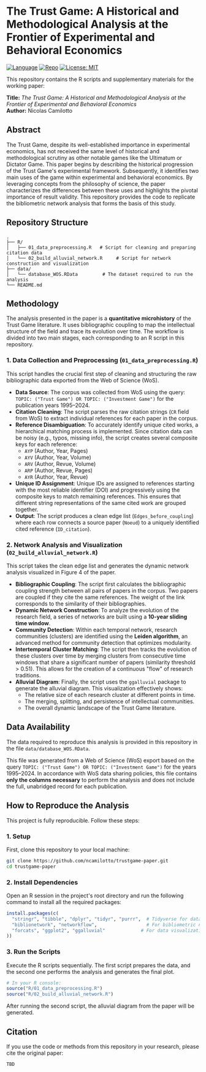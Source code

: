 # The Trust Game: A Historical and Methodological Analysis at the Frontier of Experimental and Behavioral Economics

[![Language](https://img.shields.io/badge/Language-R-blue.svg)](https://www.r-project.org/)
[![Repo](https://img.shields.io/badge/GitHub-Repo-green.svg)](https://github.com/ncamilotto/trustgame-paper)
[![License: MIT](https://img.shields.io/badge/License-MIT-yellow.svg)](https://github.com/51913514118402293201518/trustgame-paper/blob/main/LICENSE)

This repository contains the R scripts and supplementary materials for the working paper:

**Title:** *The Trust Game: A Historical and Methodological Analysis at the Frontier of Experimental and Behavioral Economics*  
**Author:** Nicolas Camilotto  

## Abstract

The Trust Game, despite its well-established importance in experimental economics, has not received the same level of historical and methodological scrutiny as other notable games like the Ultimatum or Dictator Game. This paper begins by describing the historical progression of the Trust Game's experimental framework. Subsequently, it identifies two main uses of the game within experimental and behavioral economics. By leveraging concepts from the philosophy of science, the paper characterizes the differences between these uses and highlights the pivotal importance of result validity. This repository provides the code to replicate the bibliometric network analysis that forms the basis of this study.

## Repository Structure

```text
.
├── R/
│   ├── 01_data_preprocessing.R   # Script for cleaning and preparing citation data
│   └── 02_build_alluvial_network.R     # Script for network construction and visualization
├── data/
│   └── database_WOS.RData         # The dataset required to run the analysis
└── README.md
```

## Methodology

The analysis presented in the paper is a **quantitative microhistory** of the Trust Game literature. It uses bibliographic coupling to map the intellectual structure of the field and trace its evolution over time. The workflow is divided into two main stages, each corresponding to an R script in this repository.

### 1. Data Collection and Preprocessing (`01_data_preprocessing.R`)

This script handles the crucial first step of cleaning and structuring the raw bibliographic data exported from the Web of Science (WoS).

-   **Data Source**: The corpus was collected from WoS using the query: `TOPIC: ("Trust Game") OR TOPIC: ("Investment Game")` for the publication years 1995–2024.
-   **Citation Cleaning**: The script parses the raw citation strings (`CR` field from WoS) to extract individual references for each paper in the corpus.
-   **Reference Disambiguation**: To accurately identify unique cited works, a hierarchical matching process is implemented. Since citation data can be noisy (e.g., typos, missing info), the script creates several composite keys for each reference:
    -   `AYP` (Author, Year, Pages)
    -   `AYV` (Author, Year, Volume)
    -   `ARV` (Author, Revue, Volume)
    -   `ARP` (Author, Revue, Pages)
    -   `AYR` (Author, Year, Revue)
-   **Unique ID Assignment**: Unique IDs are assigned to references starting with the most reliable identifier (DOI) and progressively using the composite keys to match remaining references. This ensures that different string representations of the same cited work are grouped together.
-   **Output**: The script produces a clean edge list (`Edges_before_coupling`) where each row connects a source paper (`Noeud`) to a uniquely identified cited reference (`ID_citation`).

### 2. Network Analysis and Visualization (`02_build_alluvial_network.R`)

This script takes the clean edge list and generates the dynamic network analysis visualized in Figure 4 of the paper.

-   **Bibliographic Coupling**: The script first calculates the bibliographic coupling strength between all pairs of papers in the corpus. Two papers are coupled if they cite the same references. The weight of the link corresponds to the similarity of their bibliographies.
-   **Dynamic Network Construction**: To analyze the evolution of the research field, a series of networks are built using a **10-year sliding time window**.
-   **Community Detection**: Within each temporal network, research communities (clusters) are identified using the **Leiden algorithm**, an advanced method for community detection that optimizes modularity.
-   **Intertemporal Cluster Matching**: The script then tracks the evolution of these clusters over time by merging clusters from consecutive time windows that share a significant number of papers (similarity threshold > 0.51). This allows for the creation of a continuous "flow" of research traditions.
-   **Alluvial Diagram**: Finally, the script uses the `ggalluvial` package to generate the alluvial diagram. This visualization effectively shows:
    -   The relative size of each research cluster at different points in time.
    -   The merging, splitting, and persistence of intellectual communities.
    -   The overall dynamic landscape of the Trust Game literature.

## Data Availability

The data required to reproduce this analysis is provided in this repository in the file `data/database_WOS.RData`.

This file was generated from a Web of Science (WoS) export based on the query `TOPIC: ("Trust Game") OR TOPIC: ("Investment Game")` for the years 1995–2024. In accordance with WoS data sharing policies, this file contains **only the columns necessary** to perform the analysis and does not include the full, unabridged record for each publication.

## How to Reproduce the Analysis

This project is fully reproducible. Follow these steps:

### 1. Setup

First, clone this repository to your local machine:
```sh
git clone https://github.com/ncamilotto/trustgame-paper.git
cd trustgame-paper
```

### 2. Install Dependencies

Open an R session in the project's root directory and run the following command to install all the required packages:

```R
install.packages(c(
  "stringr", "tibble", "dplyr", "tidyr", "purrr",  # Tidyverse for data manipulation
  "biblionetwork", "networkflow",                  # For bibliometric network analysis
  "forcats", "ggplot2", "ggalluvial"             # For data visualization
))
```

### 3. Run the Scripts

Execute the R scripts sequentially. The first script prepares the data, and the second one performs the analysis and generates the final plot.

```R
# In your R console:
source("R/01_data_preprocessing.R")
source("R/02_build_alluvial_network.R")
```

After running the second script, the alluvial diagram from the paper will be generated.

## Citation

If you use the code or methods from this repository in your research, please cite the original paper:

```bibtext
TBD
```
